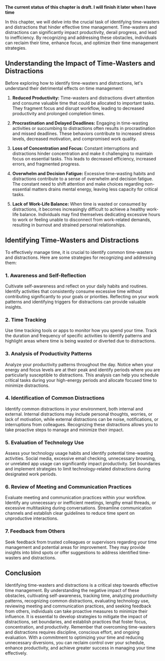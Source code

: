 **The current status of this chapter is draft. I will finish it later when I have time**

In this chapter, we will delve into the crucial task of identifying time-wasters and distractions that hinder effective time management. Time-wasters and distractions can significantly impact productivity, derail progress, and lead to inefficiency. By recognizing and addressing these obstacles, individuals can reclaim their time, enhance focus, and optimize their time management strategies.

Understanding the Impact of Time-Wasters and Distractions
---------------------------------------------------------

Before exploring how to identify time-wasters and distractions, let's understand their detrimental effects on time management:

1. **Reduced Productivity:** Time-wasters and distractions divert attention and consume valuable time that could be allocated to important tasks. They fragment focus and disrupt workflow, leading to decreased productivity and prolonged completion times.

2. **Procrastination and Delayed Deadlines:** Engaging in time-wasting activities or succumbing to distractions often results in procrastination and missed deadlines. These behaviors contribute to increased stress levels, decreased motivation, and compromised work quality.

3. **Loss of Concentration and Focus:** Constant interruptions and distractions hinder concentration and make it challenging to maintain focus on essential tasks. This leads to decreased efficiency, increased errors, and fragmented progress.

4. **Overwhelm and Decision Fatigue:** Excessive time-wasting habits and distractions contribute to a sense of overwhelm and decision fatigue. The constant need to shift attention and make choices regarding non-essential matters drains mental energy, leaving less capacity for critical tasks.

5. **Lack of Work-Life Balance:** When time is wasted or consumed by distractions, it becomes increasingly difficult to achieve a healthy work-life balance. Individuals may find themselves dedicating excessive hours to work or feeling unable to disconnect from work-related demands, resulting in burnout and strained personal relationships.

Identifying Time-Wasters and Distractions
-----------------------------------------

To effectively manage time, it is crucial to identify common time-wasters and distractions. Here are some strategies for recognizing and addressing them:

### 1. **Awareness and Self-Reflection**

Cultivate self-awareness and reflect on your daily habits and routines. Identify activities that consistently consume excessive time without contributing significantly to your goals or priorities. Reflecting on your work patterns and identifying triggers for distractions can provide valuable insights.

### 2. **Time Tracking**

Use time tracking tools or apps to monitor how you spend your time. Track the duration and frequency of specific activities to identify patterns and highlight areas where time is being wasted or diverted due to distractions.

### 3. **Analysis of Productivity Patterns**

Analyze your productivity patterns throughout the day. Notice when your energy and focus levels are at their peak and identify periods where you are particularly susceptible to distractions. This analysis can help you schedule critical tasks during your high-energy periods and allocate focused time to minimize distractions.

### 4. **Identification of Common Distractions**

Identify common distractions in your environment, both internal and external. Internal distractions may include personal thoughts, worries, or lack of motivation, while external distractions can be noise, notifications, or interruptions from colleagues. Recognizing these distractions allows you to take proactive steps to manage and minimize their impact.

### 5. **Evaluation of Technology Use**

Assess your technology usage habits and identify potential time-wasting activities. Social media, excessive email checking, unnecessary browsing, or unrelated app usage can significantly impact productivity. Set boundaries and implement strategies to limit technology-related distractions during designated work periods.

### 6. **Review of Meeting and Communication Practices**

Evaluate meeting and communication practices within your workflow. Identify any unnecessary or inefficient meetings, lengthy email threads, or excessive multitasking during conversations. Streamline communication channels and establish clear guidelines to reduce time spent on unproductive interactions.

### 7. **Feedback from Others**

Seek feedback from trusted colleagues or supervisors regarding your time management and potential areas for improvement. They may provide insights into blind spots or offer suggestions to address identified time-wasters and distractions.

Conclusion
----------

Identifying time-wasters and distractions is a critical step towards effective time management. By understanding the negative impact of these obstacles, cultivating self-awareness, tracking time, analyzing productivity patterns, recognizing common distractions, evaluating technology use, reviewing meeting and communication practices, and seeking feedback from others, individuals can take proactive measures to minimize their influence. It is essential to develop strategies to mitigate the impact of distractions, set boundaries, and establish practices that foster focus, concentration, and productivity. Remember that overcoming time-wasters and distractions requires discipline, conscious effort, and ongoing evaluation. With a commitment to optimizing your time and reducing unnecessary diversions, you can reclaim control over your schedule, enhance productivity, and achieve greater success in managing your time effectively.
